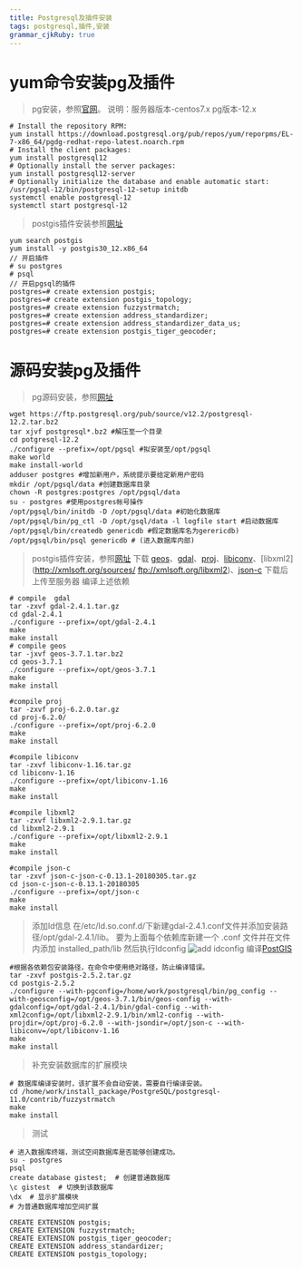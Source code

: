 ```yaml
---
title: Postgresql及插件安装 
tags: postgresql,插件,安装
grammar_cjkRuby: true
---
```


# yum命令安装pg及插件

> pg安装，参照[官网](https://www.postgresql.org/download/linux/redhat/)。
说明：服务器版本-centos7.x pg版本-12.x

```sh?linenums
# Install the repository RPM:
yum install https://download.postgresql.org/pub/repos/yum/reporpms/EL-7-x86_64/pgdg-redhat-repo-latest.noarch.rpm
# Install the client packages:
yum install postgresql12
# Optionally install the server packages:
yum install postgresql12-server
# Optionally initialize the database and enable automatic start:
/usr/pgsql-12/bin/postgresql-12-setup initdb
systemctl enable postgresql-12
systemctl start postgresql-12
```
>postgis插件安装参照[网址](https://www.cnblogs.com/sunnyeveryday/p/11442332.html)

```sh?linenums
yum search postgis
yum install -y postgis30_12.x86_64
// 开启插件  
# su postgres  
# psql  
// 开启pgsql的插件  
postgres=# create extension postgis;  
postgres=# create extension postgis_topology;  
postgres=# create extension fuzzystrmatch;  
postgres=# create extension address_standardizer;  
postgres=# create extension address_standardizer_data_us;  
postgres=# create extension postgis_tiger_geocoder; 
```
# 源码安装pg及插件

>pg源码安装，参照[网址](http://www.postgres.cn/v2/download)
```sh?linenums
wget https://ftp.postgresql.org/pub/source/v12.2/postgresql-12.2.tar.bz2
tar xjvf postgresql*.bz2 #解压至一个目录
cd potgresql-12.2
./configure --prefix=/opt/pgsql #拟安装至/opt/pgsql
make world
make install-world
adduser postgres #增加新用户，系统提示要给定新用户密码
mkdir /opt/pgsql/data #创建数据库目录
chown -R postgres:postgres /opt/pgsql/data
su - postgres #使用postgres帐号操作
/opt/pgsql/bin/initdb -D /opt/pgsql/data #初始化数据库
/opt/pgsql/bin/pg_ctl -D /opt/gsql/data -l logfile start #启动数据库
/opt/pgsql/bin/createdb genericdb #假定数据库名为gerericdb)
/opt/pgsql/bin/psql genericdb # (进入数据库内部)
```

> postgis插件安装，参照[网址](https://blog.csdn.net/ceshell/article/details/103749632)
> 下载 [geos](http://download.osgeo.org/geos/)、[gdal](http://download.osgeo.org/gdal/2.4.1/)、[proj](http://download.osgeo.org/proj/)、[libiconv](https://ftp.gnu.org/pub/gnu/libiconv/)、[libxml2](http://xmlsoft.org/sources/ ftp://xmlsoft.org/libxml2)、[json-c](https://github.com/json-c/json-c/releases)
> 下载后上传至服务器
> 编译上述依赖
```sh?linenums
# compile  gdal
tar -zxvf gdal-2.4.1.tar.gz
cd gdal-2.4.1
./configure --prefix=/opt/gdal-2.4.1
make
make install
# compile geos
tar -jxvf geos-3.7.1.tar.bz2
cd geos-3.7.1
./configure --prefix=/opt/geos-3.7.1
make
make install

#compile proj
tar -zxvf proj-6.2.0.tar.gz
cd proj-6.2.0/
./configure --prefix=/opt/proj-6.2.0
make
make install

#compile libiconv
tar -zxvf libiconv-1.16.tar.gz
cd libiconv-1.16
./configure --prefix=/opt/libiconv-1.16
make
make install

#compile libxml2
tar -zxvf libxml2-2.9.1.tar.gz
cd libxml2-2.9.1
./configure --prefix=/opt/libxml2-2.9.1
make
make install

#compile json-c
tar -zxvf json-c-json-c-0.13.1-20180305.tar.gz
cd json-c-json-c-0.13.1-20180305
./configure --prefix=/opt/json-c
make
make install

```

>添加Id信息
>在/etc/ld.so.conf.d/下新建gdal-2.4.1.conf文件并添加安装路径/opt/gdal-2.4.1/lib。
>要为上面每个依赖库新建一个 .conf 文件并在文件内添加 installed_path/lib
>然后执行ldconfig
>![add idconfig](http://image.kerbores.com/xsj/1590545059703.png)
>编译[PostGIS](http://www.postgis.net/stuff/`)
```sh?linenums
#根据各依赖包安装路径，在命令中使用绝对路径，防止编译错误。
tar -zxvf postgis-2.5.2.tar.gz
cd postgis-2.5.2
./configure --with-pgconfig=/home/work/postgresql/bin/pg_config --with-geosconfig=/opt/geos-3.7.1/bin/geos-config --with-gdalconfig=/opt/gdal-2.4.1/bin/gdal-config --with-xml2config=/opt/libxml2-2.9.1/bin/xml2-config --with-projdir=/opt/proj-6.2.0 --with-jsondir=/opt/json-c --with-libiconv=/opt/libiconv-1.16
make
make install

```
>补充安装数据库的扩展模块
```sh?linenums
# 数据库编译安装时，该扩展不会自动安装，需要自行编译安装。
cd /home/work/install_package/PostgreSQL/postgresql-11.0/contrib/fuzzystrmatch
make
make install

```
>测试
```sh?linenums
# 进入数据库终端，测试空间数据库是否能够创建成功。
su - postgres
psql
create database gistest;  # 创建普通数据库
\c gistest  # 切换到该数据库
\dx  # 显示扩展模块
# 为普通数据库增加空间扩展

CREATE EXTENSION postgis;
CREATE EXTENSION fuzzystrmatch;
CREATE EXTENSION postgis_tiger_geocoder;
CREATE EXTENSION address_standardizer;
CREATE EXTENSION postgis_topology;

```